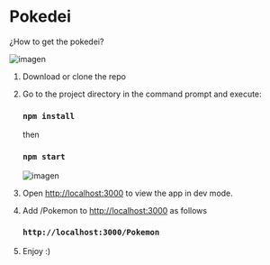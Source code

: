 # Pokedei

¿How to get the pokedei?


![imagen](https://user-images.githubusercontent.com/44687875/211865057-a65b19ab-07af-4212-a1ec-9b929a9957a5.png)

1. Download or clone the repo

3. Go to the project directory in the command prompt and execute:

   ### `npm install`

   then

   ### `npm start`
   
   ![imagen](https://user-images.githubusercontent.com/44687875/211866949-ee99dbf3-a9e6-4f62-982c-fffe721b541c.png)


3. Open [http://localhost:3000](http://localhost:3000) to view the app in dev mode.

4. Add /Pokemon to [http://localhost:3000](http://localhost:3000) as follows 

   ### `http://localhost:3000/Pokemon`

5. Enjoy :)




